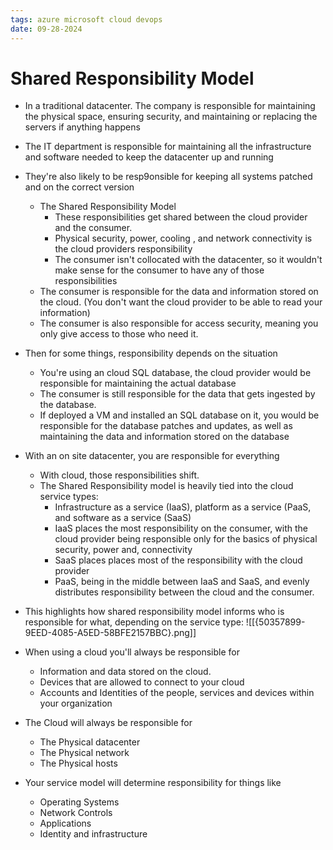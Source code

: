 ```yaml
---
tags: azure microsoft cloud devops
date: 09-28-2024
---
```


# Shared Responsibility Model

- In a traditional datacenter.  The company is responsible for maintaining the physical space, ensuring security, and maintaining or replacing the servers if anything happens
- The IT department is responsible for maintaining all the infrastructure and software needed to keep the datacenter up and running
- They're also likely to be resp9onsible for keeping all systems patched and on the correct version
	- The Shared Responsibility Model
		- These responsibilities get shared between the cloud provider and the consumer.
		- Physical security, power, cooling , and network connectivity is the cloud providers responsibility
		- The consumer isn't collocated with the datacenter, so it wouldn't make sense for the consumer to have any of those responsibilities
	- The consumer is responsible for the data and information stored on the cloud. (You don't want the cloud provider to be able to read your information)
	- The consumer is also responsible for access security, meaning you only give access to those who need it.
- Then for some things, responsibility depends on the situation
	- You're using an cloud SQL database,  the cloud provider would be responsible for maintaining the actual database
	- The consumer is still responsible for the data that gets ingested by the database.
	- If deployed a VM and installed an SQL database on it, you would be responsible for the database patches and updates, as well as maintaining the data and information stored on the database
- With an on site datacenter, you are responsible for everything
	- With cloud, those responsibilities shift.
	- The Shared Responsibility model is heavily tied into the cloud service types:
		- Infrastructure as a service (IaaS), platform as a service (PaaS, and software as a service (SaaS)
		- IaaS places the most responsibility on the consumer, with the cloud provider being responsible only for the basics of physical security, power and, connectivity
		- SaaS places places most of the responsibility with the cloud provider
		- PaaS, being in the middle between IaaS and SaaS, and evenly distributes responsibility between the cloud and the consumer.
- This highlights how shared responsibility model informs who is responsible for what, depending on the service type:
![[{50357899-9EED-4085-A5ED-58BFE2157BBC}.png]]

- When using a cloud you'll always be responsible for
	- Information and data stored on the cloud.
	- Devices that are allowed to connect to your cloud
	- Accounts and Identities of the people, services and devices within your organization
- The Cloud will always be responsible for
	- The Physical datacenter
	- The Physical network
	- The Physical hosts
- Your service model will determine responsibility for things like
	- Operating Systems
	- Network Controls
	- Applications
	- Identity and infrastructure
